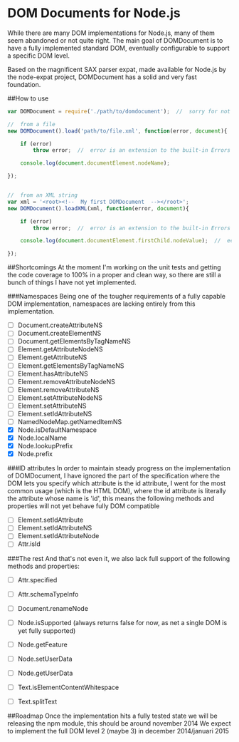 DOM Documents for Node.js
=========================

While there are many DOM implementations for Node.js, many of them seem abandoned or not quite right. The main goal of DOMDocument is to have a fully implemented standard DOM, eventually configurable to support a specific DOM level.

Based on the magnificent SAX parser expat, made available for Node.js by the node-expat project, DOMDocument has a solid and very fast foundation.

##How to use
```js
var DOMDocument = require('./path/to/domdocument');  //  sorry for not yet releasing this to the mighty NPM

//  from a file
new DOMDocument().load('path/to/file.xml', function(error, document){

	if (error)
		throw error;  //  error is an extension to the built-in Errors

	console.log(document.documentElement.nodeName);

});


//  from an XML string
var xml = '<root><!--  My first DOMDocument  --></root>';
new DOMDocument().loadXML(xml, function(error, document){

	if (error)
		throw error;  //  error is an extension to the built-in Errors

	console.log(document.documentElement.firstChild.nodeValue);  //  echoes the comment contents

});

```


##Shortcomings
At the moment I'm working on the unit tests and getting the code coverage to 100% in a proper and clean way, so there are still a bunch of things I have not yet implemented.

###Namespaces
Being one of the tougher requirements of a fully capable DOM implementation, namespaces are lacking entirely from this implementation.
- [ ] Document.createAttributeNS
- [ ] Document.createElementNS
- [ ] Document.getElementsByTagNameNS
- [ ] Element.getAttributeNodeNS
- [ ] Element.getAttributeNS
- [ ] Element.getElementsByTagNameNS
- [ ] Element.hasAttributeNS
- [ ] Element.removeAttributeNodeNS
- [ ] Element.removeAttributeNS
- [ ] Element.setAttributeNodeNS
- [ ] Element.setAttributeNS
- [ ] Element.setIdAttributeNS
- [ ] NamedNodeMap.getNamedItemNS
- [x] Node.isDefaultNamespace
- [x] Node.localName
- [x] Node.lookupPrefix
- [x] Node.prefix

###ID attributes
In order to maintain steady progress on the implementation of DOMDocument, I have ignored the part of the specification where the DOM lets you specify which attribute is the id attribute, I went for the most common usage (which is the HTML DOM), where the id attribute is literally the attribute whose name is 'id', this means the following methods and properties will not yet behave fully DOM compatible
- [ ] Element.setIdAttribute
- [ ] Element.setIdAttributeNS
- [ ] Element.setIdAttributeNode
- [ ] Attr.isId

###The rest
And that's not even it, we also lack full support of the following methods and properties:
- [ ] Attr.specified
- [ ] Attr.schemaTypeInfo
- [ ] Document.renameNode
- [ ] Node.isSupported (always returns false for now, as net a single DOM is yet fully supported)
- [ ] Node.getFeature
- [ ] Node.setUserData
- [ ] Node.getUserData
- [ ] Text.isElementContentWhitespace
- [ ] Text.splitText


##Roadmap
Once the implementation hits a fully tested state we will be releasing the npm module, this should be around november 2014
We expect to implement the full DOM level 2 (maybe 3) in december 2014/januari 2015
